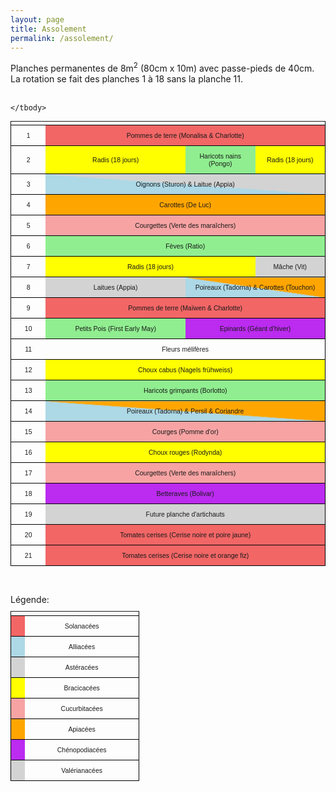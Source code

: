 ```yaml
---
layout: page
title: Assolement
permalink: /assolement/
---
```

<style>
    table {
        font-size: 0.75em;
        font-family: sans-serif;
    }
    tr {
        border: 1px solid black;
    }
    td {
        height: 2em;
        padding: 10px;
        text-align: center;
        vertical-align: middle;
    }
    .sol {
        background-color: #f26666;
    }
    .bra {
        background-color: yellow;
    }
    .all {
        background-color: lightblue;
    }
    .api {
        background-color: orange;
    }
    .fab {
        background-color: lightgreen;
    }
    .cuc {
        background-color: #f7a3a3;
    }
    .che {
        background-color: #bb2bf0;
    }
    .ast {
        background-color: lightgrey;
    }
    .allapi {
        background: linear-gradient(to top right, lightblue 49.5%, orange 50.5%);
    }
    .allast {
        background: linear-gradient(to top right, lightblue 49.5%, lightgrey 50.5%);
    }
</style>

Planches permanentes de 8m<sup>2</sup> (80cm x 10m) avec passe-pieds de 40cm. La rotation se fait
des planches 1 à 18 sans la planche 11.
<br /><br />

<table width="100%">
    <thead>
        <tr>
            <th width="10%"></th>
            <th width="20%"></th>
            <th width="20%"></th>
            <th width="20%"></th>
            <th width="20%"></th>
        </tr>
    </thead>
    <tbody>
        <tr>
            <td>1</td>
            <td colspan="4" class="sol">Pommes de terre (Monalisa & Charlotte)</td>
        </tr>
        <tr>
            <td>2</td>
            <td colspan="2" class="bra">Radis (18 jours)</td>
            <td colspan="1" class="fab">Haricots nains (Pongo)</td>
            <td colspan="1" class="bra">Radis (18 jours)</td>
        </tr>
        <tr>
            <td>3</td>
            <td colspan="4" class="allast">Oignons (Sturon) & Laitue (Appia)</td>
        </tr>
        <tr>
            <td>4</td>
            <td colspan="4" class="api">Carottes (De Luc)</td>
        </tr>
        <tr>
            <td>5</td>
            <td colspan="4" class="cuc">Courgettes (Verte des maraîchers)</td>
        </tr>
        <tr>
            <td>6</td>
            <td colspan="4" class="fab">Fèves (Ratio)</td>
        </tr>
        <tr>
            <td>7</td>
            <td colspan="3" class="bra">Radis (18 jours)</td>
            <td colspan="1" class="ast">Mâche (Vit)</td>
        </tr>
        <tr>
            <td>8</td>
            <td colspan="2" class="ast">Laitues (Appia)</td>
            <td colspan="2" class="allapi">Poireaux (Tadorna) & Carottes (Touchon)</td>
        </tr>
        <tr>
            <td>9</td>
            <td colspan="4" class="sol">Pommes de terre (Maïwen & Charlotte)</td>
        </tr>
        <tr>
            <td>10</td>
            <td colspan="2" class="fab">Petits Pois (First Early May)</td>
            <td colspan="2" class="che">Epinards (Géant d'hiver)</td>
        </tr>
        <tr>
            <td>11</td>
            <td colspan="4">Fleurs mélifères</td>
        </tr>
        <tr>
            <td>12</td>
            <td colspan="4" class="bra">Choux cabus (Nagels frühweiss)</td>
        </tr>
        <tr>
            <td>13</td>
            <td colspan="4" class="fab">Haricots grimpants (Borlotto)</td>
        </tr>
        <tr>
            <td>14</td>
            <td colspan="4"  class="allapi">Poireaux (Tadorna) & Persil & Coriandre</td>
        </tr>
        <tr>
            <td>15</td>
            <td colspan="4"  class="cuc">Courges (Pomme d'or)</td>
        </tr>
        <tr>
            <td>16</td>
            <td colspan="4" class="bra">Choux rouges (Rodynda)</td>
        </tr>
        <tr>
            <td>17</td>
            <td colspan="4" class="cuc">Courgettes (Verte des maraîchers)</td>
        </tr>
        <tr>
            <td>18</td>
            <td colspan="4" class="che">Betteraves (Bolivar)</td>
        </tr>
        <tr>
            <td>19</td>
            <td colspan="4" class="ast">Future planche d'artichauts</td>
        </tr>
        <tr>
            <td>20</td>
            <td colspan="4" class="sol">Tomates cerises (Cerise noire et poire jaune)</td>
        </tr>
        <tr>
            <td>21</td>
            <td colspan="4" class="sol">Tomates cerises (Cerise noire et orange fiz)</td>
        </tr>
        
    </tbody>
</table>
<br />
<br />
Légende:
<table>
    <thead>
        <tr>
            <th width="10%"></th>
            <th width="80%"></th>
        </tr>
    </thead>
    <tbody>
        <tr>
            <td class="sol"></td>
            <td colspan="4" >Solanacées</td>
        </tr>
        <tr>
            <td class="all"></td>
            <td colspan="4" >Alliacées</td>
        </tr>
        <tr>
            <td class="ast"></td>
            <td colspan="4" >Astéracées</td>
        </tr>
        <tr>
            <td class="bra"></td>
            <td colspan="4" >Bracicacées</td>
        </tr>
        <tr>
            <td class="cuc"></td>
            <td colspan="4" >Cucurbitacées</td>
        </tr>
        <tr>
            <td class="api"></td>
            <td colspan="4" >Apiacées</td>
        </tr>
        <tr>
            <td class="che"></td>
            <td colspan="4" >Chénopodiacées</td>
        </tr>
        <tr>
            <td class="ast"></td>
            <td colspan="4" >Valérianacées</td>
        </tr>
    </tbody>
</table>